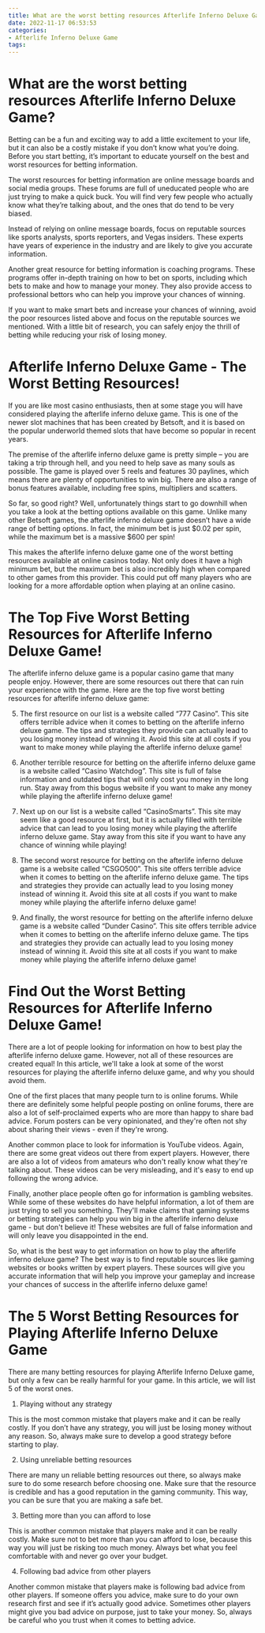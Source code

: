 ```yaml
---
title: What are the worst betting resources Afterlife Inferno Deluxe Game
date: 2022-11-17 06:53:53
categories:
- Afterlife Inferno Deluxe Game
tags:
---
```



#  What are the worst betting resources Afterlife Inferno Deluxe Game?

Betting can be a fun and exciting way to add a little excitement to your life, but it can also be a costly mistake if you don’t know what you’re doing. Before you start betting, it’s important to educate yourself on the best and worst resources for betting information.

The worst resources for betting information are online message boards and social media groups. These forums are full of uneducated people who are just trying to make a quick buck. You will find very few people who actually know what they’re talking about, and the ones that do tend to be very biased.

Instead of relying on online message boards, focus on reputable sources like sports analysts, sports reporters, and Vegas insiders. These experts have years of experience in the industry and are likely to give you accurate information.

Another great resource for betting information is coaching programs. These programs offer in-depth training on how to bet on sports, including which bets to make and how to manage your money. They also provide access to professional bettors who can help you improve your chances of winning.

If you want to make smart bets and increase your chances of winning, avoid the poor resources listed above and focus on the reputable sources we mentioned. With a little bit of research, you can safely enjoy the thrill of betting while reducing your risk of losing money.

#  Afterlife Inferno Deluxe Game - The Worst Betting Resources!

If you are like most casino enthusiasts, then at some stage you will have considered playing the afterlife inferno deluxe game. This is one of the newer slot machines that has been created by Betsoft, and it is based on the popular underworld themed slots that have become so popular in recent years.

The premise of the afterlife inferno deluxe game is pretty simple – you are taking a trip through hell, and you need to help save as many souls as possible. The game is played over 5 reels and features 30 paylines, which means there are plenty of opportunities to win big. There are also a range of bonus features available, including free spins, multipliers and scatters.

So far, so good right? Well, unfortunately things start to go downhill when you take a look at the betting options available on this game. Unlike many other Betsoft games, the afterlife inferno deluxe game doesn’t have a wide range of betting options. In fact, the minimum bet is just $0.02 per spin, while the maximum bet is a massive $600 per spin!

This makes the afterlife inferno deluxe game one of the worst betting resources available at online casinos today. Not only does it have a high minimum bet, but the maximum bet is also incredibly high when compared to other games from this provider. This could put off many players who are looking for a more affordable option when playing at an online casino.

#  The Top Five Worst Betting Resources for Afterlife Inferno Deluxe Game!

The afterlife inferno deluxe game is a popular casino game that many people enjoy. However, there are some resources out there that can ruin your experience with the game. Here are the top five worst betting resources for afterlife inferno deluxe game:

5. The first resource on our list is a website called “777 Casino”. This site offers terrible advice when it comes to betting on the afterlife inferno deluxe game. The tips and strategies they provide can actually lead to you losing money instead of winning it. Avoid this site at all costs if you want to make money while playing the afterlife inferno deluxe game!

4. Another terrible resource for betting on the afterlife inferno deluxe game is a website called “Casino Watchdog”. This site is full of false information and outdated tips that will only cost you money in the long run. Stay away from this bogus website if you want to make any money while playing the afterlife inferno deluxe game!

3. Next up on our list is a website called “CasinoSmarts”. This site may seem like a good resource at first, but it is actually filled with terrible advice that can lead to you losing money while playing the afterlife inferno deluxe game. Stay away from this site if you want to have any chance of winning while playing!

2. The second worst resource for betting on the afterlife inferno deluxe game is a website called “CSGO500”. This site offers terrible advice when it comes to betting on the afterlife inferno deluxe game. The tips and strategies they provide can actually lead to you losing money instead of winning it. Avoid this site at all costs if you want to make money while playing the afterlife inferno deluxe game!

1. And finally, the worst resource for betting on the afterlife inferno deluxe game is a website called “Dunder Casino”. This site offers terrible advice when it comes to betting on the afterlife inferno deluxe game. The tips and strategies they provide can actually lead to you losing money instead of winning it. Avoid this site at all costs if you want to make money while playing the afterlife inferno deluxe game!

#  Find Out the Worst Betting Resources for Afterlife Inferno Deluxe Game!

There are a lot of people looking for information on how to best play the afterlife inferno deluxe game. However, not all of these resources are created equal! In this article, we'll take a look at some of the worst resources for playing the afterlife inferno deluxe game, and why you should avoid them.

One of the first places that many people turn to is online forums. While there are definitely some helpful people posting on online forums, there are also a lot of self-proclaimed experts who are more than happy to share bad advice. Forum posters can be very opinionated, and they're often not shy about sharing their views - even if they're wrong.

Another common place to look for information is YouTube videos. Again, there are some great videos out there from expert players. However, there are also a lot of videos from amateurs who don't really know what they're talking about. These videos can be very misleading, and it's easy to end up following the wrong advice.

Finally, another place people often go for information is gambling websites. While some of these websites do have helpful information, a lot of them are just trying to sell you something. They'll make claims that gaming systems or betting strategies can help you win big in the afterlife inferno deluxe game - but don't believe it! These websites are full of false information and will only leave you disappointed in the end.

So, what is the best way to get information on how to play the afterlife inferno deluxe game? The best way is to find reputable sources like gaming websites or books written by expert players. These sources will give you accurate information that will help you improve your gameplay and increase your chances of success in the afterlife inferno deluxe game!

#  The 5 Worst Betting Resources for Playing Afterlife Inferno Deluxe Game

There are many betting resources for playing Afterlife Inferno Deluxe game, but only a few can be really harmful for your game. In this article, we will list 5 of the worst ones.

1. Playing without any strategy

This is the most common mistake that players make and it can be really costly. If you don’t have any strategy, you will just be losing money without any reason. So, always make sure to develop a good strategy before starting to play.

2. Using unreliable betting resources

There are many un reliable betting resources out there, so always make sure to do some research before choosing one. Make sure that the resource is credible and has a good reputation in the gaming community. This way, you can be sure that you are making a safe bet.

3. Betting more than you can afford to lose

This is another common mistake that players make and it can be really costly. Make sure not to bet more than you can afford to lose, because this way you will just be risking too much money. Always bet what you feel comfortable with and never go over your budget.

4. Following bad advice from other players

Another common mistake that players make is following bad advice from other players. If someone offers you advice, make sure to do your own research first and see if it’s actually good advice. Sometimes other players might give you bad advice on purpose, just to take your money. So, always be careful who you trust when it comes to betting advice.